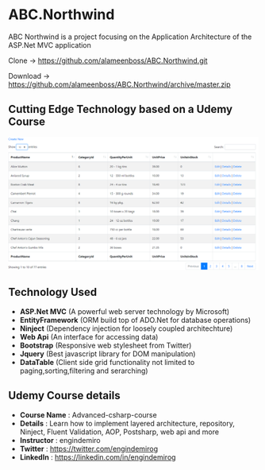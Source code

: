 # ABC.Northwind
ABC Northwind is a project focusing on the Application Architecture of the ASP.Net MVC application

Clone -> https://github.com/alameenboss/ABC.Northwind.git

Download -> https://github.com/alameenboss/ABC.Northwind/archive/master.zip

## Cutting Edge Technology based on a Udemy Course

![Screen](Screen\ProductList.png)

## Technology Used

* **ASP.Net MVC** (A powerful web server technology by Microsoft)
* **EntityFramework** (ORM build top of ADO.Net for database operations)
* **Ninject** (Dependency injection for loosely coupled architechture)
* **Web Api** (An interface for accessing data)
* **Bootstrap** (Responsive web stylesheet from Twitter)
* **Jquery** (Best javascript library for DOM manipulation)
* **DataTable** (Client side grid functionality not limited to paging,sorting,filtering and serarching)

## Udemy Course details

* **Course Name** : Advanced-csharp-course
* **Details**     : Learn how to implement layered architecture, repository, Ninject, Fluent Validation, AOP, Postsharp, web api and more
* **Instructor**  : engindemiro
* **Twitter**     : https://twitter.com/engindemirog
* **LinkedIn**    : https://linkedin.com/in/engindemirog


